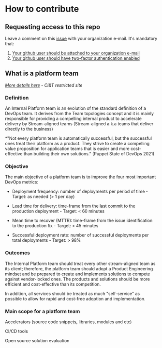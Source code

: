 # How to contribute

## Requesting access to this repo

Leave a comment on this [issue](https://github.com/ciandt-taurus-platform/ciandt-taurus-platform.github.io/issues/1) with your organization e-mail.
It's mandatory that:
1) [Your github user should be attached to your organization e-mail](https://docs.github.com/en/github/setting-up-and-managing-your-github-user-account/managing-email-preferences/adding-an-email-address-to-your-github-account)
2) [Your github user should have two-factor authentication enabled](https://docs.github.com/en/github/authenticating-to-github/securing-your-account-with-two-factor-authentication-2fa/configuring-two-factor-authentication) 


## What is a platform team

*[More details here](https://sites.google.com/ciandt.com/northatlantictecharea/tech/platform-team) - CI&T restricted site*

### Definition
An Internal Platform team is an evolution of the standard definition of a DevOps team.  It derives from the Team topologies concept and it is mainly responsible for providing a compelling internal product to accelerate delivery by Stream-aligned teams (Stream-aligned a.k.a teams that deliver directly to the business)

*"Not every platform team is automatically successful, but the successful ones treat their platform as a product. They strive to create a compelling value proposition for application teams that is easier and more cost-effective than building their own solutions." (Puppet State of DevOps 2021)

### Objective
The main objective of a platform team is to improve the four most important DevOps metrics:

* Deployment frequency: number of deployments per period of time - Target:  as needed (> 1 per day)

* Lead time for delivery:  time-frame from the last commit to the production deployment - Target: < 60 minutes

* Mean time to recover (MTTR): time-frame from the issue identification to the production fix - Target: < 45 minutes

* Successful deployment rate: number of successful deployments per total deployments - Target: > 98%  

### Outcomes
The Internal Platform team should treat every other stream-aligned team as its client; therefore, the platform team should adopt a Product Engineering mindset and be prepared to create and implements solutions to compete against vendor-locked ones.  The products and solutions should be more efficient and cost-effective than its competition.

In addition, all services should be treated as much "self-service" as possible to allow for rapid and cost-free adoption and implementation.

### Main scope for a platform team
Accelerators (source code snippets, libraries, modules and etc)

CI/CD tools

Open source solution evaluation